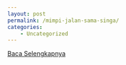 ```yaml
---
layout: post
permalink: /mimpi-jalan-sama-singa/
categories:
    - Uncategorized
---
```


[Baca Selengkapnya](/08)